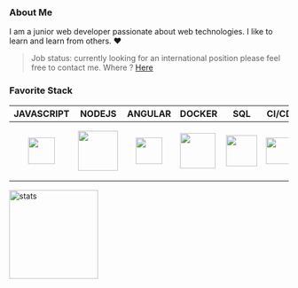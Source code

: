 ### About Me

I am a junior web developer passionate about web technologies. I like to learn and learn from others. :heart:

> Job status: currently looking for an international position please feel free to contact me. Where ? <a href="mailto:dorville.mathieu@gmail.com">Here</a>

### Favorite Stack

| JAVASCRIPT                                                   | NODEJS                                                       | ANGULAR                                                    | DOCKER                                                       | SQL                                                          | CI/CD                                                        |
| ------------------------------------------------------------ | ------------------------------------------------------------ | ------------------------------------------------------------ | ------------------------------------------------------------ | ------------------------------------------------------------ | ------------------------------------------------------------ |
| <p align="center"><img src="https://www.freepnglogos.com/uploads/javascript-png/javascript-vector-logo-yellow-png-transparent-javascript-vector-12.png" align="center" width="48px"></p> | <img src="https://upload.wikimedia.org/wikipedia/commons/d/d9/Node.js_logo.svg" align="center" width="72px"> | <p align="center"><img src ="https://cdn4.iconfinder.com/data/icons/logos-and-brands/512/21_Angular_logo_logos-512.png" align="center" width="48px" style="margin: 10px;"></p> | <img src="https://cdn.iconscout.com/icon/free/png-512/docker-226091.png" align="center" width="64px"> | <img src ="https://cdn.iconscout.com/icon/free/png-512/postgresql-226047.png" align="center" width="56px"> | <img src ="https://upload.wikimedia.org/wikipedia/commons/thumb/1/18/GitLab_Logo.svg/1108px-GitLab_Logo.svg.png" align="center" width="48px"> |


<img src="https://github-readme-stats.vercel.app/api?username=mtd42&show_icons=true&count_private=true" alt="stats" height="160" align="center" />
